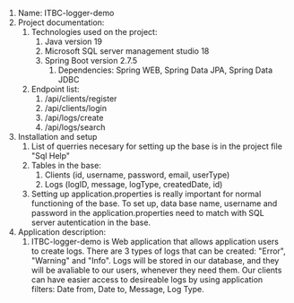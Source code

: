 1. Name: ITBC-logger-demo
2. Project documentation:
   1. Technologies used on the project:
      1. Java version 19
      2. Microsoft SQL server management studio 18
      3. Spring Boot version 2.7.5
         1. Dependencies: Spring WEB, Spring Data JPA, Spring Data JDBC
   2. Endpoint list:
      1. /api/clients/register
      2. /api/clients/login
      3. /api/logs/create
      4. /api/logs/search
3. Installation and setup
   1. List of querries necesary for setting up the base is in the project file "Sql Help"
   2. Tables in the base:
      1. Clients (id, username, password, email, userType)
      2. Logs (logID, message, logType, createdDate, id)
   3. Setting up application.properties is really important for normal functioning of the base. To set up, data base name, username and password in the application.properties need to match with SQL server autentication in the base.
4. Application description:
   1. ITBC-logger-demo is Web application that allows application users to create logs. There are 3 types of logs that can be created: "Error", "Warning" and "Info". Logs will be stored in our database, and they will be avaliable to our users, whenever they need them. Our clients can have easier access to desireable logs by using application filters: Date from, Date to, Message, Log Type.